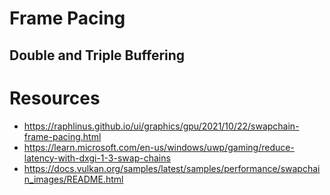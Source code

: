# Frame Pacing

## Double and Triple Buffering

# Resources
- https://raphlinus.github.io/ui/graphics/gpu/2021/10/22/swapchain-frame-pacing.html
- https://learn.microsoft.com/en-us/windows/uwp/gaming/reduce-latency-with-dxgi-1-3-swap-chains
- https://docs.vulkan.org/samples/latest/samples/performance/swapchain_images/README.html